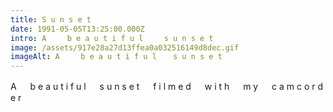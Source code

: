 ```yaml
---
title: S u n s e t
date: 1991-05-05T13:25:00.000Z
intro: A 　  b e a u t i f u l 　  s u n s e t
image: /assets/917e28a27d13ffea0a032516149d8dec.gif
imageAlt: A  　 b e a u t i f u l 　 s u n s e t
---
```

A 　 b e a u t i f u l 　 s u n s e t 　 f i l m e d 　  w i t h 　  m y 　  c a m c o r d e r
